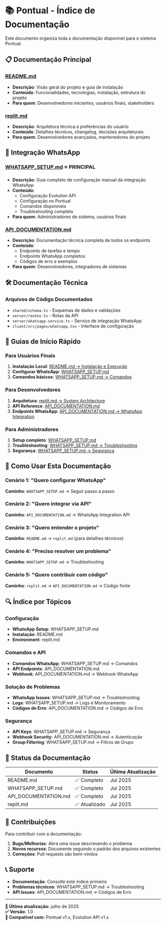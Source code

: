 # 📚 Pontual - Índice de Documentação

Este documento organiza toda a documentação disponível para o sistema Pontual.

## 📋 Documentação Principal

### [README.md](./README.md)
- **Descrição**: Visão geral do projeto e guia de instalação
- **Conteúdo**: Funcionalidades, tecnologias, instalação, estrutura do projeto
- **Para quem**: Desenvolvedores iniciantes, usuários finais, stakeholders

### [replit.md](./replit.md)
- **Descrição**: Arquitetura técnica e preferências do usuário
- **Conteúdo**: Detalhes técnicos, changelog, decisões arquiteturais
- **Para quem**: Desenvolvedores avançados, mantenedores do projeto

## 🔌 Integração WhatsApp

### [WHATSAPP_SETUP.md](./WHATSAPP_SETUP.md) ⭐ **PRINCIPAL**
- **Descrição**: Guia completo de configuração manual da integração WhatsApp
- **Conteúdo**: 
  - Configuração Evolution API
  - Configuração no Pontual
  - Comandos disponíveis
  - Troubleshooting completo
- **Para quem**: Administradores de sistema, usuários finais

### [API_DOCUMENTATION.md](./API_DOCUMENTATION.md)
- **Descrição**: Documentação técnica completa de todos os endpoints
- **Conteúdo**: 
  - Endpoints de tarefas e tempo
  - Endpoints WhatsApp completos
  - Códigos de erro e exemplos
- **Para quem**: Desenvolvedores, integradores de sistemas

## 🛠️ Documentação Técnica

### Arquivos de Código Documentados
- `shared/schema.ts` - Esquemas de dados e validações
- `server/routes.ts` - Rotas da API
- `server/whatsapp-service.ts` - Serviço de integração WhatsApp
- `client/src/pages/whatsapp.tsx` - Interface de configuração

## 🚀 Guias de Início Rápido

### Para Usuários Finais
1. **Instalação Local**: [README.md → Instalação e Execução](./README.md#instalação-e-execução)
2. **Configurar WhatsApp**: [WHATSAPP_SETUP.md](./WHATSAPP_SETUP.md)
3. **Comandos básicos**: [WHATSAPP_SETUP.md → Comandos](./WHATSAPP_SETUP.md#comandos-disponíveis)

### Para Desenvolvedores
1. **Arquitetura**: [replit.md → System Architecture](./replit.md#system-architecture)
2. **API Reference**: [API_DOCUMENTATION.md](./API_DOCUMENTATION.md)
3. **Endpoints WhatsApp**: [API_DOCUMENTATION.md → WhatsApp Integration](./API_DOCUMENTATION.md#whatsapp-integration-api)

### Para Administradores
1. **Setup completo**: [WHATSAPP_SETUP.md](./WHATSAPP_SETUP.md)
2. **Troubleshooting**: [WHATSAPP_SETUP.md → Troubleshooting](./WHATSAPP_SETUP.md#troubleshooting)
3. **Segurança**: [WHATSAPP_SETUP.md → Segurança](./WHATSAPP_SETUP.md#segurança)

## 📖 Como Usar Esta Documentação

### Cenário 1: "Quero configurar WhatsApp"
**Caminho**: `WHATSAPP_SETUP.md` → Seguir passo a passo

### Cenário 2: "Quero integrar via API"
**Caminho**: `API_DOCUMENTATION.md` → WhatsApp Integration API

### Cenário 3: "Quero entender o projeto"
**Caminho**: `README.md` → `replit.md` (para detalhes técnicos)

### Cenário 4: "Preciso resolver um problema"
**Caminho**: `WHATSAPP_SETUP.md` → Troubleshooting

### Cenário 5: "Quero contribuir com código"
**Caminho**: `replit.md` → `API_DOCUMENTATION.md` → Código fonte

## 🔍 Índice por Tópicos

### Configuração
- **WhatsApp Setup**: WHATSAPP_SETUP.md
- **Instalação**: README.md
- **Environment**: replit.md

### Comandos e API
- **Comandos WhatsApp**: WHATSAPP_SETUP.md → Comandos
- **API Endpoints**: API_DOCUMENTATION.md
- **Webhook**: API_DOCUMENTATION.md → Webhook WhatsApp

### Solução de Problemas
- **WhatsApp Issues**: WHATSAPP_SETUP.md → Troubleshooting
- **Logs**: WHATSAPP_SETUP.md → Logs e Monitoramento
- **Códigos de Erro**: API_DOCUMENTATION.md → Códigos de Erro

### Segurança
- **API Keys**: WHATSAPP_SETUP.md → Segurança
- **Webhook Security**: API_DOCUMENTATION.md → Autenticação
- **Group Filtering**: WHATSAPP_SETUP.md → Filtros de Grupo

## 📝 Status da Documentação

| Documento | Status | Última Atualização |
|-----------|--------|-------------------|
| README.md | ✅ Completo | Jul 2025 |
| WHATSAPP_SETUP.md | ✅ Completo | Jul 2025 |
| API_DOCUMENTATION.md | ✅ Completo | Jul 2025 |
| replit.md | ✅ Atualizado | Jul 2025 |

## 🤝 Contribuições

Para contribuir com a documentação:

1. **Bugs/Melhorias**: Abra uma issue descrevendo o problema
2. **Novos recursos**: Documente seguindo o padrão dos arquivos existentes
3. **Correções**: Pull requests são bem-vindos

## 📞 Suporte

- **Documentação**: Consulte este índice primeiro
- **Problemas técnicos**: WHATSAPP_SETUP.md → Troubleshooting
- **API Issues**: API_DOCUMENTATION.md → Códigos de Erro

---

**📝 Última atualização:** julho de 2025  
**✅ Versão:** 1.0  
**🔧 Compatível com:** Pontual v1.x, Evolution API v1.x